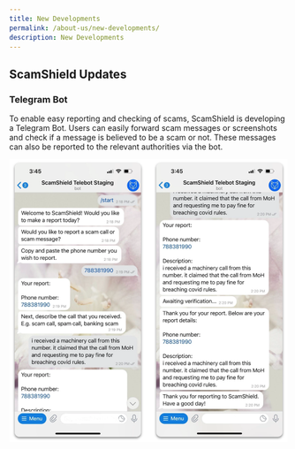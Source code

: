 ```yaml
---
title: New Developments
permalink: /about-us/new-developments/
description: New Developments
---
```


## ScamShield Updates

### Telegram Bot 

To enable easy reporting and checking of scams, ScamShield is developing a Telegram Bot. Users can easily forward scam messages or screenshots and check if a message is believed to be a scam or not. These messages can also be reported to the relevant authorities via the bot. 

![Telegram Bot](/images/Telegram_bot_SS.png)